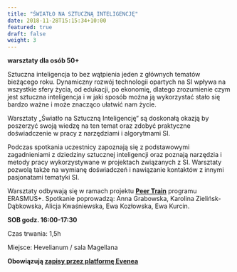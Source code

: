 ```yaml
---
title: "ŚWIATŁO NA SZTUCZNĄ INTELIGENCJĘ"
date: 2018-11-28T15:15:34+10:00
featured: true
draft: false
weight: 3
---
```

**warsztaty dla osób 50+**

Sztuczna inteligencja to bez wątpienia jeden z głównych tematów bieżącego roku.
Dynamiczny rozwój technologii opartych na SI wpływa na wszystkie sfery życia, od edukacji, po ekonomię, dlatego zrozumienie czym jest sztuczna inteligencja i w jaki sposób można ją wykorzystać stało się bardzo ważne i może znacząco ułatwić nam życie.

Warsztaty „Światło na Sztuczną Inteligencję“ są doskonałą okazją by poszerzyć swoją wiedzę na ten temat oraz zdobyć praktyczne doświadczenie w pracy z narzędziami i algorytmami SI.

Podczas spotkania uczestnicy zapoznają się z podstawowymi zagadnieniami z dziedziny sztucznej inteligencji oraz poznają narzędzia i metody pracy wykorzystywane w projektach związanych z SI. Warsztaty pozwolą także na wymianę doświadczeń i nawiązanie kontaktów z innymi pasjonatami tematyki SI.


Warsztaty odbywają się w ramach projektu **[Peer Train]((https://peer-train.org))** programu ERASMUS+. Spotkanie poprowadzą: Anna Grabowska, Karolina Zielińsk-Dąbkowska, Alicja Kwaśniewska, Ewa Kozłowska, Ewa Kurcin.


**SOB godz. 16:00-17:30**

Czas trwania: 1,5h

Miejsce: Hevelianum / sala Magellana

**Obowiązują [zapisy przez platformę Evenea](https://app.evenea.pl/event/swiatlo-na-ai/)**